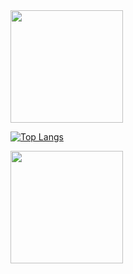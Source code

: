 

 

<img height="180em" src="https://camo.githubusercontent.com/36fa5545db4cac0def73a8058650680522a52e3512e66260e08b6342408e853c/68747470733a2f2f6769746875622d726561646d652d73746174732e76657263656c2e6170702f6170693f757365726e616d653d52756d616e6e732673686f775f69636f6e733d74727565267468656d653d7261646963616c" data-canonical-src="https://github-readme-stats.vercel.app/api?username=Rumanns&amp;show_icons=true&amp;theme=dracula&amp;include_all_commits=true&amp;count_private=true" style="max-width:100%;">



[![Top Langs](https://github-readme-stats.vercel.app/api/top-langs/?username=Rumanns&layout=compact&show_icons=true&theme=synthwave)](https://github.com/anuraghazra/github-readme-stats)



<img height="180em" src="https://camo.githubusercontent.com/242f07bfcd35f1b4acc74f0a60f11423115cf6da49a807c82c8077a7b1827092/68747470733a2f2f6769746875622d726561646d652d73746174732e76657263656c2e6170702f6170692f746f702d6c616e67732f3f757365726e616d653d6b616d697275697a6469617a266c61796f75743d636f6d70616374266c616e67735f636f756e743d3136267468656d653d64726163756c61" data-canonical-src="https://github-readme-stats.vercel.app/api/top-langs/?username=Rumanns&amp;layout=compact&amp;langs_count=16&amp;theme=dracula" style="max-width:100%;">
